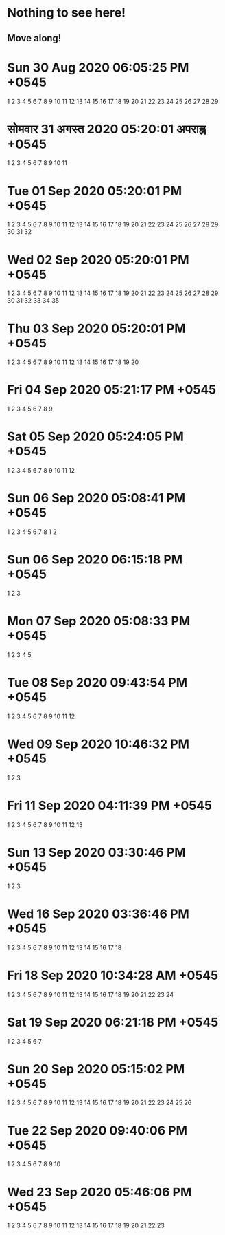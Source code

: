 # Nothing to see here!
## Move along!

# Sun 30 Aug 2020 06:05:25 PM +0545
1
2
3
4
5
6
7
8
9
10
11
12
13
14
15
16
17
18
19
20
21
22
23
24
25
26
27
28
29


# सोमवार 31 अगस्त 2020 05:20:01 अपराह्न +0545
1
2
3
4
5
6
7
8
9
10
11
# Tue 01 Sep 2020 05:20:01 PM +0545
1
2
3
4
5
6
7
8
9
10
11
12
13
14
15
16
17
18
19
20
21
22
23
24
25
26
27
28
29
30
31
32
# Wed 02 Sep 2020 05:20:01 PM +0545
1
2
3
4
5
6
7
8
9
10
11
12
13
14
15
16
17
18
19
20
21
22
23
24
25
26
27
28
29
30
31
32
33
34
35
# Thu 03 Sep 2020 05:20:01 PM +0545
1
2
3
4
5
6
7
8
9
10
11
12
13
14
15
16
17
18
19
20
# Fri 04 Sep 2020 05:21:17 PM +0545
1
2
3
4
5
6
7
8
9
# Sat 05 Sep 2020 05:24:05 PM +0545
1
2
3
4
5
6
7
8
9
10
11
12
# Sun 06 Sep 2020 05:08:41 PM +0545
1
2
3
4
5
6
7
8
1
2
# Sun 06 Sep 2020 06:15:18 PM +0545
1
2
3
# Mon 07 Sep 2020 05:08:33 PM +0545
1
2
3
4
5
# Tue 08 Sep 2020 09:43:54 PM +0545
1
2
3
4
5
6
7
8
9
10
11
12
# Wed 09 Sep 2020 10:46:32 PM +0545
1
2
3
# Fri 11 Sep 2020 04:11:39 PM +0545
1
2
3
4
5
6
7
8
9
10
11
12
13
# Sun 13 Sep 2020 03:30:46 PM +0545
1
2
3
# Wed 16 Sep 2020 03:36:46 PM +0545
1
2
3
4
5
6
7
8
9
10
11
12
13
14
15
16
17
18
# Fri 18 Sep 2020 10:34:28 AM +0545
1
2
3
4
5
6
7
8
9
10
11
12
13
14
15
16
17
18
19
20
21
22
23
24
# Sat 19 Sep 2020 06:21:18 PM +0545
1
2
3
4
5
6
7
# Sun 20 Sep 2020 05:15:02 PM +0545
1
2
3
4
5
6
7
8
9
10
11
12
13
14
15
16
17
18
19
20
21
22
23
24
25
26
# Tue 22 Sep 2020 09:40:06 PM +0545
1
2
3
4
5
6
7
8
9
10
# Wed 23 Sep 2020 05:46:06 PM +0545
1
2
3
4
5
6
7
8
9
10
11
12
13
14
15
16
17
18
19
20
21
22
23
